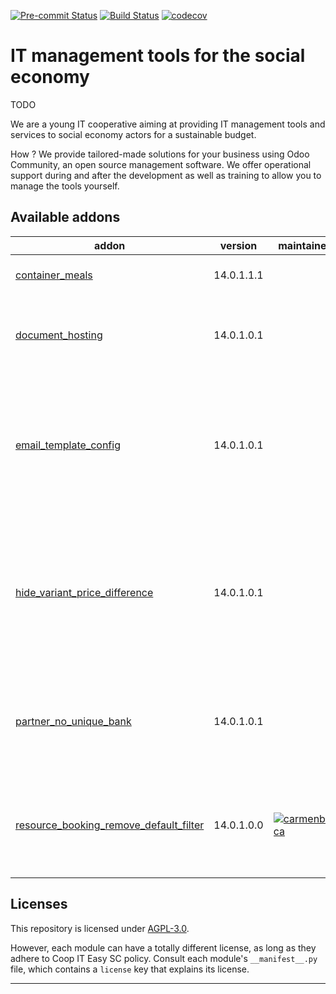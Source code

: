 
<!-- /!\ Non OCA Context : Set here the badge of your runbot / runboat instance. -->
[![Pre-commit Status](https://github.com/coopiteasy/addons/actions/workflows/pre-commit.yml/badge.svg?branch=14.0)](https://github.com/coopiteasy/addons/actions/workflows/pre-commit.yml?query=branch%3A14.0)
[![Build Status](https://github.com/coopiteasy/addons/actions/workflows/test.yml/badge.svg?branch=14.0)](https://github.com/coopiteasy/addons/actions/workflows/test.yml?query=branch%3A14.0)
[![codecov](https://codecov.io/gh/coopiteasy/addons/branch/14.0/graph/badge.svg)](https://codecov.io/gh/coopiteasy/addons)
<!-- /!\ Non OCA Context : Set here the badge of your translation instance. -->

<!-- /!\ do not modify above this line -->

# IT management tools for the social economy

TODO

We are a young IT cooperative aiming at providing IT management tools and services to social economy actors for a sustainable budget.

How ? We provide tailored-made solutions for your business using Odoo Community, an open source management software. We offer operational support during and after the development as well as training to allow you to manage the tools yourself.

<!-- /!\ do not modify below this line -->

<!-- prettier-ignore-start -->

[//]: # (addons)

Available addons
----------------
addon | version | maintainers | summary
--- | --- | --- | ---
[container_meals](container_meals/) | 14.0.1.1.1 |  | Deliver meals in containers.
[document_hosting](document_hosting/) | 14.0.1.0.1 |  | Manage documents that can be published on website with ??.
[email_template_config](email_template_config/) | 14.0.1.0.1 |  | This module extends the email in order to force some behaviours configured in the mail template(e.g. force send mail or not).
[hide_variant_price_difference](hide_variant_price_difference/) | 14.0.1.0.1 |  | On website sale views, hide the tags next to product variants that show the price difference compared to the current price.
[partner_no_unique_bank](partner_no_unique_bank/) | 14.0.1.0.1 |  | Do not mandate that bank account numbers be unique between partners.
[resource_booking_remove_default_filter](resource_booking_remove_default_filter/) | 14.0.1.0.0 | [![carmenbianca](https://github.com/carmenbianca.png?size=30px)](https://github.com/carmenbianca) | Remove the 'Involving me' filter as default filter when viewing resource bookings.

[//]: # (end addons)

<!-- prettier-ignore-end -->

## Licenses

This repository is licensed under [AGPL-3.0](LICENSE).

However, each module can have a totally different license, as long as they adhere to Coop IT Easy SC
policy. Consult each module's `__manifest__.py` file, which contains a `license` key
that explains its license.

----
<!-- /!\ Non OCA Context : Set here the full description of your organization. -->
